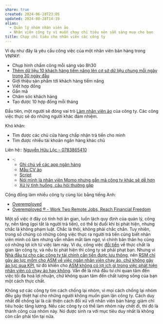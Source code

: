```yaml
---
share: true
created: 2024-06-28T23:05
updated: 2024-08-28T14:19
alias:
  - Quản lý nhóm nhân viên ảo
  - Nhân viên công ty vì muốn chạy chỉ tiêu nên sẵn sàng mua cho bạn
title: Chạy chỉ tiêu cho nhân viên các công ty
---
```


Ví dụ như đây là yêu cầu công việc của một nhân viên bán hàng trong VNPAY:
- Chụp hình chấm công mỗi sáng vào 8h30
- [Thêm dữ liệu 10 khách hàng tiềm năng lên cơ sở dữ liệu chung mỗi ngày trong 30 ngày đầu](../../%E2%9A%A1Hi%E1%BB%83u%20bi%E1%BA%BFt%20s%C3%A2u/Ki%E1%BA%BFm%20ti%E1%BB%81n/Fintech/Trung%20gian%20thanh%20to%C3%A1n/L%E1%BB%A3i%20%C3%ADch,%20%C4%91%E1%BB%99ng%20c%C6%A1%20c%E1%BB%A7a%20c%C3%A1c%20b%C3%AAn/C%C3%B4ng%20ty%20kh%C3%B4ng%20quan%20t%C3%A2m%20d%E1%BB%AF%20li%E1%BB%87u%20c%E1%BB%ADa%20h%C3%A0ng%20do%20nh%C3%A2n%20vi%C3%AAn%20g%E1%BB%ADi%20v%E1%BB%81%20c%C3%B3%20b%E1%BB%8B%20tr%C3%B9ng%20l%E1%BA%B7p%20hay%20kh%C3%B4ng.md)
- Giới thiệu sản phẩm tới khách hàng tiềm năng
- Viết hợp đồng
- Gắn mã
- Chăm sóc khách hàng
- Tạo được 10 hợp đồng mỗi tháng

Đầu tiên, một người sẽ đóng vai trò [Làm nhân viên ảo](../../%F0%9F%93%9CT%C3%A0i%20nguy%C3%AAn/%C3%9D%20t%C6%B0%E1%BB%9Fng%20ki%E1%BA%BFm%20ti%E1%BB%81n/3%20%C3%9D%20t%C6%B0%E1%BB%9Fng/C%C3%B4ng%20vi%E1%BB%87c%20th%E1%BB%9Di%20v%E1%BB%A5/L%C3%A0m%20nh%C3%A2n%20vi%C3%AAn%20%E1%BA%A3o/index.md) của công ty. Các công việc thực sẽ do những người khác đảm nhiệm.

Khó khăn:
- Tìm được các chủ cửa hàng chấp nhận trả tiền cho mình
- Tìm được nhiều tài khoản ngân hàng khác chủ

Liên hệ:: [Nguyễn Hữu Lộc – 0783865410](../Ng%C6%B0%E1%BB%9Di%20ch%C6%A1i/Nguy%E1%BB%85n%20H%E1%BB%AFu%20L%E1%BB%99c.md)

- \-: 
    - [Ghi chú về các app ngân hàng](./T%C3%A0i%20li%E1%BB%87u/Ghi%20ch%C3%BA%20v%E1%BB%81%20c%C3%A1c%20app%20ng%C3%A2n%20h%C3%A0ng.md)
    - [Mẫu CV ảo](./T%C3%A0i%20li%E1%BB%87u/M%E1%BA%ABu%20CV%20%E1%BA%A3o.md)
    - [Script](./T%C3%A0i%20li%E1%BB%87u/Script.md)
    - [Nói mình là nhân viên Momo nhưng gắn mã công ty khác sẽ dễ hơn](./T%C3%A0i%20li%E1%BB%87u/N%C3%B3i%20m%C3%ACnh%20l%C3%A0%20nh%C3%A2n%20vi%C3%AAn%20Momo%20nh%C6%B0ng%20g%E1%BA%AFn%20m%C3%A3%20c%C3%B4ng%20ty%20kh%C3%A1c%20s%E1%BA%BD%20d%E1%BB%85%20h%C6%A1n.md)
    - [Xử lý tình huống, câu hỏi thường gặp](./T%C3%A0i%20li%E1%BB%87u/X%E1%BB%AD%20l%C3%BD%20t%C3%ACnh%20hu%E1%BB%91ng,%20c%C3%A2u%20h%E1%BB%8Fi%20th%C6%B0%E1%BB%9Dng%20g%E1%BA%B7p.md)



Cộng đồng làm nhiều công ty cùng lúc bằng tiếng Anh:
- [Overemployed](https://www.reddit.com/r/overemployed/)
- [Overemployed ® - Work Two Remote Jobs, Reach Financial Freedom](https://overemployed.com/ "Overemployed ® - Work Two Remote Jobs, Reach Financial Freedom")




Một số việc ở đây có tính hơi ăn gian, luồn lách quy định của quản lý, công ty, nền tảng (gọi tắt là người trả tiền), có thể bị đuổi khi bị phát hiện, nhưng chắc là không phạm luật. Chắc là thôi, không phải chắc chắn. Tuy nhiên, trong số chúng có những công việc thực ra người trả tiền cũng biết nhân viên mình có làm nhưng vẫn nhắm mắt làm ngơ, vì chính bản thân họ cũng có những lợi ích từ việc làm này. Ví dụ, công việc [đổi tiền](../../%F0%9F%93%9CT%C3%A0i%20nguy%C3%AAn/%C3%9D%20t%C6%B0%E1%BB%9Fng%20ki%E1%BA%BFm%20ti%E1%BB%81n/3%20%C3%9D%20t%C6%B0%E1%BB%9Fng/C%C3%B4ng%20vi%E1%BB%87c%20th%E1%BB%9Di%20v%E1%BB%A5/C%E1%BB%99ng%20t%C3%A1c%20vi%C3%AAn%20cho%20nh%C3%A2n%20vi%C3%AAn%20c%C3%B4ng%20ty/%C4%90%E1%BB%95i%20ti%E1%BB%81n,%20ch%E1%BB%A5p%20h%C3%ACnh%20bi%E1%BB%83n%20hi%E1%BB%87u,%20d%C3%A1n%20m%C3%A3%20QR.md#Đổi%20tiền) về thực chất là gian lận công ty, và nếu bị phát hiện thì công ty sẽ phải phạt bạn. Nhưng vì [Nhà đầu tư cho các công ty tài chính cần tiền được lưu thông](../../%E2%9A%A1Hi%E1%BB%83u%20bi%E1%BA%BFt%20s%C3%A2u/Ki%E1%BA%BFm%20ti%E1%BB%81n/Fintech/Trung%20gian%20thanh%20to%C3%A1n/L%E1%BB%A3i%20%C3%ADch,%20%C4%91%E1%BB%99ng%20c%C6%A1%20c%E1%BB%A7a%20c%C3%A1c%20b%C3%AAn/RSM%20v%C3%A0%20nh%C3%A0%20%C4%91%E1%BA%A7u%20t%C6%B0/Nh%C3%A0%20%C4%91%E1%BA%A7u%20t%C6%B0%20cho%20c%C3%A1c%20c%C3%B4ng%20ty%20t%C3%A0i%20ch%C3%ADnh%20c%E1%BA%A7n%20ti%E1%BB%81n%20%C4%91%C6%B0%E1%BB%A3c%20l%C6%B0u%20th%C3%B4ng.md), nên [RSM chỉ gây áp lực mồm cho ASM về việc ngăn nhân viên chạy ảo, chứ không gây áp lực qua KPI](../../%E2%9A%A1Hi%E1%BB%83u%20bi%E1%BA%BFt%20s%C3%A2u/Ki%E1%BA%BFm%20ti%E1%BB%81n/Fintech/Trung%20gian%20thanh%20to%C3%A1n/L%E1%BB%A3i%20%C3%ADch,%20%C4%91%E1%BB%99ng%20c%C6%A1%20c%E1%BB%A7a%20c%C3%A1c%20b%C3%AAn/RSM%20v%C3%A0%20nh%C3%A0%20%C4%91%E1%BA%A7u%20t%C6%B0/RSM%20ch%E1%BB%89%20g%C3%A2y%20%C3%A1p%20l%E1%BB%B1c%20m%E1%BB%93m%20cho%20ASM%20v%E1%BB%81%20vi%E1%BB%87c%20ng%C4%83n%20nh%C3%A2n%20vi%C3%AAn%20ch%E1%BA%A1y%20%E1%BA%A3o,%20ch%E1%BB%A9%20kh%C3%B4ng%20g%C3%A2y%20%C3%A1p%20l%E1%BB%B1c%20qua%20KPI.md), từ đó khiến cho [ASM không có lợi ích gì trong việc phát hiện nhân viên có chạy ảo hay không](../../%E2%9A%A1Hi%E1%BB%83u%20bi%E1%BA%BFt%20s%C3%A2u/Ki%E1%BA%BFm%20ti%E1%BB%81n/Fintech/Trung%20gian%20thanh%20to%C3%A1n/L%E1%BB%A3i%20%C3%ADch,%20%C4%91%E1%BB%99ng%20c%C6%A1%20c%E1%BB%A7a%20c%C3%A1c%20b%C3%AAn/ASM/ASM%20kh%C3%B4ng%20c%C3%B3%20l%E1%BB%A3i%20%C3%ADch%20g%C3%AC%20trong%20vi%E1%BB%87c%20ph%C3%A1t%20hi%E1%BB%87n%20nh%C3%A2n%20vi%C3%AAn%20c%C3%B3%20ch%E1%BA%A1y%20%E1%BA%A3o%20hay%20kh%C3%B4ng.md). Vấn đề là nhà đầu tư chỉ quan tâm đến việc tối đa hoá lợi nhuận, chứ không quan tâm đến chất lượng sống của bạn một cách thực chất.

Không sợ các công ty tìm cách chống lại nhóm, vì mọi cách chống lại nhóm đều gây thiệt hại cho những người không muốn gian lận công ty. Cách duy nhất để chống lại là cải thiện cách đối xử với nhân viên bán hàng: giảm chỉ tiêu hoặc tăng lương. Nếu các công ty có thể làm nhóm này chết đi, thì đó là thành công của nhóm này. Nó được sinh ra với mục tiêu duy nhất là không còn cần phải tồn tại nữa.
